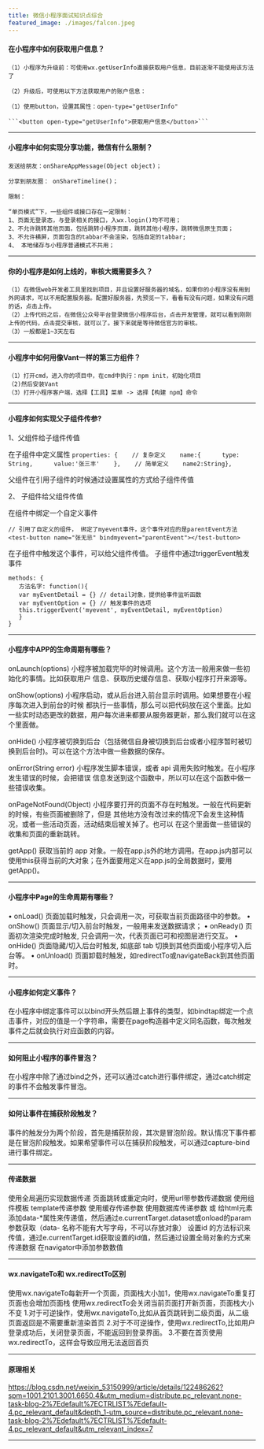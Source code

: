 ```yaml
---
title: 微信小程序面试知识点综合
featured_image: ./images/falcon.jpeg
---
```


#### 在小程序中如何获取用户信息？

    （1）小程序为升级前：可使用wx.getUserInfo直接获取用户信息，目前逐渐不能使用该方法了

    （2）升级后，可使用以下方法获取用户的账户信息：

    （1）使用button，设置其属性：open-type="getUserInfo"

    ```<button open-type="getUserInfo">获取用户信息</button>```

---

#### 小程序中如何实现分享功能，微信有什么限制？

    发送给朋友：onShareAppMessage(Object object)；

    分享到朋友圈： onShareTimeline()；

    限制：

    “单页模式”下，一些组件或接口存在一定限制：
    1、页面无登录态，与登录相关的接口，入wx.login()均不可用；
    2、不允许跳转其他页面，包括跳转小程序页面，跳转其他小程序，跳转微信原生页面；
    3、不允许横屏，页面包含的tabbar不会渲染，包括自定的tabbar;
    4、 本地储存与小程序普通模式不共用；

---

#### 你的小程序是如何上线的，审核大概需要多久？

    （1）在微信web开发者工具里找到项目，并且设置好服务器的域名，如果你的小程序没有用到外网请求，可以不用配置服务器。配置好服务器，先预览一下，看看有没有问题，如果没有问题的话，点击上传。
    （2）上传代码之后，在微信公众号平台登录微信小程序后台，点击开发管理，就可以看到刚刚上传的代码，点击提交审核，就可以了。接下来就是等待微信官方的审核。
    （3）一般都是1~3天左右

---

#### 小程序中如何用像Vant一样的第三方组件？

    （1）打开cmd，进入你的项目中，在cmd中执行：npm init，初始化项目
    （2)然后安装Vant
    （3）打开小程序客户端，选择【工具】菜单 -> 选择【构建 npm】命令

---

#### 小程序如何实现父子组件传参?

1、父组件给子组件传值

在子组件中定义属性
```properties: {    // 复杂定义    name:{      type: String,      value:'张三丰'    },    // 简单定义    name2:String},```

父组件在引用子组件的时候通过设置属性的方式给子组件传值

2、 子组件给父组件传值

在组件中绑定一个自定义事件

```// 引用了自定义的组件， 绑定了myevent事件，这个事件对应的是parentEvent方法<test-button name="张无忌" bindmyevent="parentEvent"></test-button>```

在子组件中触发这个事件，可以给父组件传值。
子组件中通过triggerEvent触发事件
 ```
 methods: {    
    方法名字: function(){   
    var myEventDetail = {} // detail对象，提供给事件监听函数
    var myEventOption = {} // 触发事件的选项
    this.triggerEvent('myevent', myEventDetail, myEventOption)
    }
}
```

---

#### 小程序中APP的生命周期有哪些？

onLaunch(options)
小程序被加载完毕的时候调用。这个方法一般用来做一些初始化的事情。比如获取用户 信息、获取历史缓存信息、获取小程序打开来源等。

onShow(options)
小程序启动，或从后台进入前台显示时调用。如果想要在小程序每次进入到前台的时候 都执行一些事情，那么可以把代码放在这个里面。比如一些实时动态更改的数据，用户每次进来都要从服务器更新，那么我们就可以在这个里面做。

onHide()
小程序被切换到后台（包括微信自身被切换到后台或者小程序暂时被切换到后台时)。可以在这个方法中做一些数据的保存。

onError(String error)
小程序发生脚本错误，或者 api 调用失败时触发。在小程序发生错误的时候，会把错误 信息发送到这个函数中，所以可以在这个函数中做一些错误收集。

onPageNotFound(Object)
小程序要打开的页面不存在时触发。一般在代码更新的时候，有些页面被删除了，但是 其他地方没有改过来的情况下会发生这种情况，或者一些活动页面，活动结束后被关掉了。也可以 在这个里面做一些错误的收集和页面的重新跳转。

getApp()
获取当前的 app 对象。一般在app.js外的地方调用。在app.js内部可以使用this获得当前的大对象；在外面要用定义在app.js的全局数据时，要用getApp()。

---

#### 小程序中Page的生命周期有哪些？

• onLoad() 页面加载时触发，只会调用一次，可获取当前页面路径中的参数。
• onShow() 页面显示/切入前台时触发，一般用来发送数据请求；
• onReady() 页面初次渲染完成时触发, 只会调用一次，代表页面已可和视图层进行交互。
• onHide() 页面隐藏/切入后台时触发, 如底部 tab 切换到其他页面或小程序切入后台等。
• onUnload() 页面卸载时触发，如redirectTo或navigateBack到其他页面时。

---

#### 小程序如何定义事件？

在小程序中绑定事件可以以bind开头然后跟上事件的类型，如bindtap绑定一个点击事件，对应的值是一个字符串，需要在page构造器中定义同名函数，每次触发事件之后就会执行对应函数的内容。

---

#### 如何阻止小程序的事件冒泡？

在小程序中除了通过bind之外，还可以通过catch进行事件绑定，通过catch绑定的事件不会触发事件冒泡。

---

#### 如何让事件在捕获阶段触发？

事件的触发分为两个阶段，首先是捕获阶段，其次是冒泡阶段。默认情况下事件都是在冒泡阶段触发。如果希望事件可以在捕获阶段触发，可以通过capture-bind进行事件绑定。

---

#### 传递数据

使用全局遍历实现数据传递
页面跳转或重定向时，使用url带参数传递数据
使用组件模板 template传递参数
使用缓存传递参数
使用数据库传递参数
或
给html元素添加data-*属性来传递值，然后通过e.currentTarget.dataset或onload的param参数获取（data- 名称不能有大写字母，不可以存放对象）
设置id 的方法标识来传值，通过e.currentTarget.id获取设置的id值，然后通过设置全局对象的方式来传递数据
在navigator中添加参数数值

---

#### wx.navigateTo和 wx.redirectTo区别

使用wx.navigateTo每新开一个页面，页面栈大小加1，使用wx.navigateTo重复打页面也会增加页面栈
使用wx.redirectTo会关闭当前页面打开新页面，页面栈大小不变
1.对于可逆操作，使用wx.navigateTo,比如从首页跳转到二级页面，从二级页面返回是不需要重新渲染首页
2.对于不可逆操作，使用wx.redirectTo,比如用户登录成功后，关闭登录页面，不能返回到登录界面。
3.不要在首页使用wx.redirectTo，这样会导致应用无法返回首页

---

#### 原理相关

https://blog.csdn.net/weixin_53150999/article/details/122486262?spm=1001.2101.3001.6650.4&utm_medium=distribute.pc_relevant.none-task-blog-2%7Edefault%7ECTRLIST%7Edefault-4.pc_relevant_default&depth_1-utm_source=distribute.pc_relevant.none-task-blog-2%7Edefault%7ECTRLIST%7Edefault-4.pc_relevant_default&utm_relevant_index=7

---